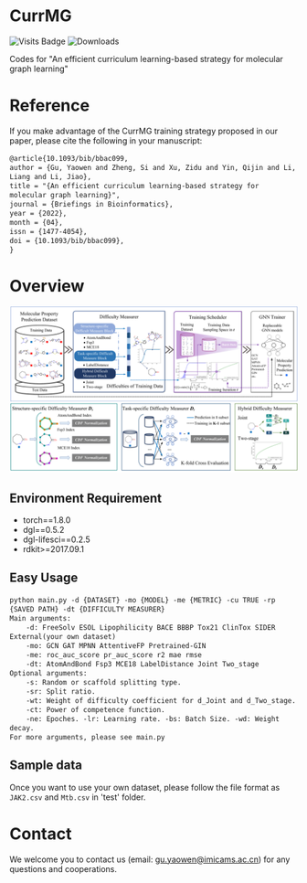 # CurrMG
![Visits Badge](https://img.shields.io/badge/dynamic/json?label=visits&query=$.message&color=blue&url=https://hits.dwyl.com/gu-yaowen/CurrMG.json)
![Downloads](https://img.shields.io/github/downloads/gu-yaowen/CurrMG/total.svg)

Codes for "An efficient curriculum learning-based strategy for molecular graph learning"
# Reference
If you make advantage of the CurrMG training strategy proposed in our paper, please cite the following in your manuscript:

```
@article{10.1093/bib/bbac099,
author = {Gu, Yaowen and Zheng, Si and Xu, Zidu and Yin, Qijin and Li, Liang and Li, Jiao},
title = "{An efficient curriculum learning-based strategy for molecular graph learning}",
journal = {Briefings in Bioinformatics},
year = {2022},
month = {04},
issn = {1477-4054},
doi = {10.1093/bib/bbac099},
}
```
# Overview
![CurrMG](https://github.com/gu-yaowen/CurrMG/blob/main/overview.png)
## Environment Requirement
* torch==1.8.0
* dgl==0.5.2
* dgl-lifesci==0.2.5
* rdkit>=2017.09.1
## Easy Usage
    python main.py -d {DATASET} -mo {MODEL} -me {METRIC} -cu TRUE -rp {SAVED PATH} -dt {DIFFICULTY MEASURER}
    Main arguments:
        -d: FreeSolv ESOL Lipophilicity BACE BBBP Tox21 ClinTox SIDER External(your own dataset)
        -mo: GCN GAT MPNN AttentiveFP Pretrained-GIN
        -me: roc_auc_score pr_auc_score r2 mae rmse
        -dt: AtomAndBond Fsp3 MCE18 LabelDistance Joint Two_stage
    Optional arguments:
        -s: Random or scaffold splitting type.
        -sr: Split ratio.
        -wt: Weight of difficulty coefficient for d_Joint and d_Two_stage.
        -ct: Power of competence function.
        -ne: Epoches. -lr: Learning rate. -bs: Batch Size. -wd: Weight decay.
    For more arguments, please see main.py
## Sample data
Once you want to use your own dataset, please follow the file format as ``JAK2.csv`` and ``Mtb.csv`` in 'test' folder.
# Contact
We welcome you to contact us (email: gu.yaowen@imicams.ac.cn) for any questions and cooperations.
